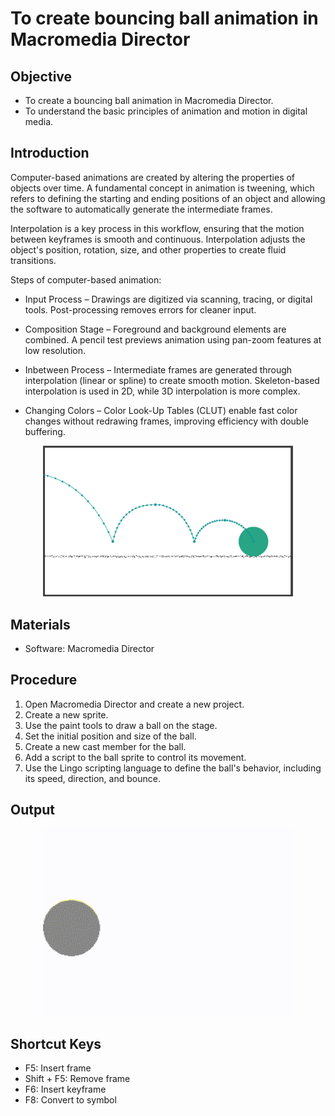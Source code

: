 
# To create bouncing ball animation in Macromedia Director

## Objective
- To create a bouncing ball animation in Macromedia Director.
- To understand the basic principles of animation and motion in digital media.

## Introduction
Computer-based animations are created by altering the properties of objects over time. A fundamental concept in animation is tweening, which refers to defining the starting and ending positions of an object and allowing the software to automatically generate the intermediate frames.

Interpolation is a key process in this workflow, ensuring that the motion between keyframes is smooth and continuous. Interpolation adjusts the object's position, rotation, size, and other properties to create fluid transitions.

Steps of computer-based animation:
- Input Process – Drawings are digitized via scanning, tracing, or digital tools. Post-processing removes errors for cleaner input.

- Composition Stage – Foreground and background elements are combined. A pencil test previews animation using pan-zoom features at low resolution.

- Inbetween Process – Intermediate frames are generated through interpolation (linear or spline) to create smooth motion. Skeleton-based interpolation is used in 2D, while 3D interpolation is more complex.

- Changing Colors – Color Look-Up Tables (CLUT) enable fast color changes without redrawing frames, improving efficiency with double buffering.

<div align="center">
  <img src="image.png" alt="Image" width="400" >
</div>


## Materials
- Software: Macromedia Director

## Procedure
1. Open Macromedia Director and create a new project.
2. Create a new sprite.
3. Use the paint tools to draw a ball on the stage.
4. Set the initial position and size of the ball.
5. Create a new cast member for the ball.
6. Add a script to the ball sprite to control its movement.
7. Use the Lingo scripting language to define the ball's behavior, including its speed, direction, and bounce.

## Output
<div align="center">
  <img src="BouncingBall.gif" alt="Bouncing Ball" width="400" >
</div>

## Shortcut Keys
- F5: Insert frame
- Shift + F5: Remove frame
- F6: Insert keyframe
- F8: Convert to symbol



